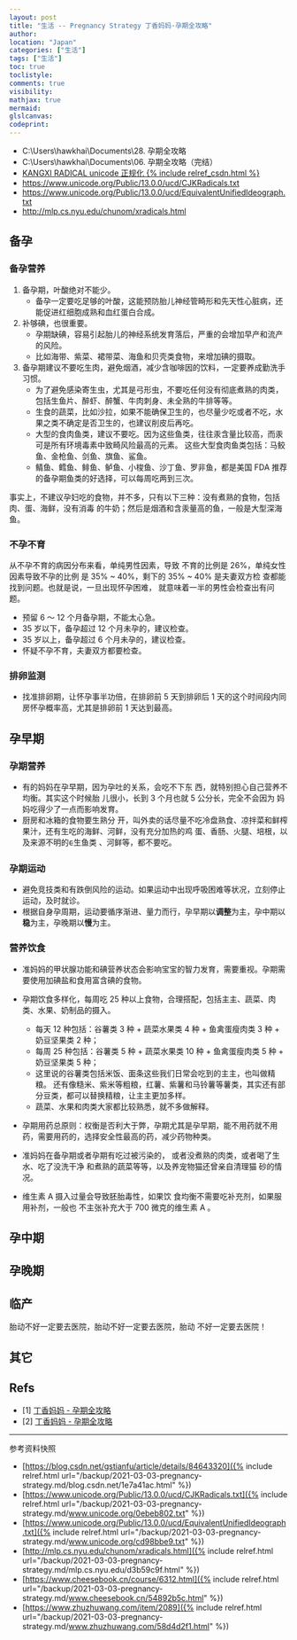 ```yaml
---
layout: post
title: "生活 -- Pregnancy Strategy 丁香妈妈·孕期全攻略"
author:
location: "Japan"
categories: ["生活"]
tags: ["生活"]
toc: true
toclistyle:
comments: true
visibility:
mathjax: true
mermaid:
glslcanvas:
codeprint:
---
```


* C:\Users\hawkhai\Documents\28. 孕期全攻略
* C:\Users\hawkhai\Documents\06. 孕期全攻略（完结）
* [KANGXI RADICAL unicode 正规化 {% include relref_csdn.html %}](https://blog.csdn.net/gstianfu/article/details/84643320)
* https://www.unicode.org/Public/13.0.0/ucd/CJKRadicals.txt
* https://www.unicode.org/Public/13.0.0/ucd/EquivalentUnifiedIdeograph.txt
* http://mlp.cs.nyu.edu/chunom/xradicals.html


## 备孕


### 备孕营养

1. 备孕期，叶酸绝对不能少。
    * 备孕一定要吃足够的叶酸，这能预防胎儿神经管畸形和先天性心脏病，还能促进红细胞成熟和血红蛋白合成。
2. 补够碘，也很重要。
    * 孕期缺碘，容易引起胎儿的神经系统发育落后，严重的会增加早产和流产的风险。
    * 比如海带、紫菜、裙带菜、海鱼和贝壳类食物，来增加碘的摄取。
3. 备孕期建议不要吃生肉，避免烟酒，减少含咖啡因的饮料，一定要养成勤洗手习惯。
    * 为了避免感染寄生虫，尤其是弓形虫，不要吃任何没有彻底煮熟的肉类，包括生鱼片、醉虾、醉蟹、牛肉刺身、未全熟的牛排等等。
    * 生食的蔬菜，比如沙拉，如果不能确保卫生的，也尽量少吃或者不吃，水果之类不确定是否卫生的，也建议削皮后再吃。
    * 大型的食肉鱼类，建议不要吃。因为这些鱼类，往往汞含量比较高，而汞可是所有环境毒素中致畸风险最高的元素。
        这些大型食肉鱼类包括：马鲛鱼、金枪鱼、剑鱼、旗鱼、鲨鱼。
    * 鲭鱼、鳕鱼、鲱鱼、鲈鱼、小梭鱼、沙丁鱼、罗非鱼，都是美国 FDA 推荐的备孕期鱼类的好选择，可以每周吃两到三次。

事实上，不建议孕妇吃的食物，并不多，只有以下三种：没有煮熟的食物，包括肉、蛋、海鲜，没有消毒
的牛奶；然后是烟酒和含汞量高的鱼，一般是大型深海鱼。


### 不孕不育

从不孕不育的病因分布来看，单纯男性因素，导致
不育的比例是 26%，单纯女性因素导致不孕的比例
是 35% ~ 40%，剩下的 35% ~ 40% 是夫妻双方检
查都能找到问题。也就是说，一旦出现怀孕困难，
就意味着一半的男性会检查出有问题。

* 预留 6 ～ 12 个月备孕期，不能太心急。
* 35 岁以下，备孕超过 12 个月未孕的，建议检查。
* 35 岁以上，备孕超过 6 个月未孕的，建议检查。
* 怀疑不孕不育，夫妻双方都要检查。


### 排卵监测

* 找准排卵期，让怀孕事半功倍，在排卵前 5 天到排卵后 1 天的这个时间段内同房怀孕概率高，尤其是排卵前 1 天达到最高。


## 孕早期


### 孕期营养

* 有的妈妈在孕早期，因为孕吐的关系，会吃不下东
西，就特别担心自己营养不均衡。其实这个时候胎
儿很小，长到 3 个月也就 5 公分长，完全不会因为
妈妈吃得少了一点而影响发育。
* 厨房和冰箱的食物要生熟分
开，叫外卖的话尽量不吃冷盘熟食、凉拌菜和鲜榨
果汁，还有生吃的海鲜、河鲜，没有充分加热的鸡
蛋、香肠、火腿、培根，以及来源不明的ᰀ生鱼类
、河鲜等，都不要吃。


### 孕期运动

* 避免竞技类和有跌倒风险的运动。如果运动中出现呼吸困难等状况，立刻停止运动，及时就诊。
* 根据自身孕周期，运动要循序渐进、量力而行，孕早期以**调整**为主，孕中期以**稳**为主，孕晚期以**慢**为主。


### 营养饮食

* 准妈妈的甲状腺功能和碘营养状态会影响宝宝的智力发育，需要重视。孕期需要使用加碘盐和食用富含碘的食物。
* 孕期饮食多样化，每周吃 25 种以上食物，合理搭配，包括主主、蔬菜、肉类、水果、奶制品的摄入。
    * 每天 12 种包括：谷薯类 3 种 + 蔬菜水果类 4 种 + 鱼禽蛋瘦肉类 3 种 + 奶豆坚果类 2 种；
    * 每周 25 种包括：谷薯类 5 种 + 蔬菜水果类 10 种 + 鱼禽蛋瘦肉类 5 种 + 奶豆坚果类 5 种；
    * 这里说的谷薯类包括米饭、面条这些我们日常会吃到的主主，也叫做精粮。
        还有像糙米、紫米等粗粮，红薯、紫薯和马铃薯等薯类，其实还有部分豆类，都可以替换精粮，让主主更加多样。
    * 蔬菜、水果和肉类大家都比较熟悉，就不多做解释。

* 孕期用药总原则：权衡是否利大于弊，孕期尤其是孕早期，能不用药就不用药，需要用药的，选择安全性最高的药，减少药物种类。
* 准妈妈在备孕期或者孕期有吃过被污染的，
或者没煮熟的肉类，或者喝了生水、吃了没洗干净
和煮熟的蔬菜等等，以及养宠物猫还曾亲自清理猫
砂的情况。
* 维生素 A 摄入过量会导致胚胎毒性，如果饮
食均衡不需要吃补充剂，如果服用补剂，一般也
不主张补充大于 700 微克的维生素 A 。


## 孕中期


## 孕晚期


## 临产

胎动不好一定要去医院，胎动不好一定要去医院，胎动
不好一定要去医院！


## 其它


## Refs

- [1] [丁香妈妈 - 孕期全攻略](https://www.cheesebook.cn/course/6312.html)
- [2] [丁香妈妈 - 孕期全攻略](https://www.zhuzhuwang.com/item/2089)

<hr class='reviewline'/>
<p class='reviewtip'><script type='text/javascript' src='{% include relref.html url="/assets/reviewjs/blogs/2021-03-03-pregnancy-strategy.md.js" %}'></script></p>
<font class='ref_snapshot'>参考资料快照</font>

- [https://blog.csdn.net/gstianfu/article/details/84643320]({% include relref.html url="/backup/2021-03-03-pregnancy-strategy.md/blog.csdn.net/1e7a41ac.html" %})
- [https://www.unicode.org/Public/13.0.0/ucd/CJKRadicals.txt]({% include relref.html url="/backup/2021-03-03-pregnancy-strategy.md/www.unicode.org/0ebeb802.txt" %})
- [https://www.unicode.org/Public/13.0.0/ucd/EquivalentUnifiedIdeograph.txt]({% include relref.html url="/backup/2021-03-03-pregnancy-strategy.md/www.unicode.org/cd98bbe9.txt" %})
- [http://mlp.cs.nyu.edu/chunom/xradicals.html]({% include relref.html url="/backup/2021-03-03-pregnancy-strategy.md/mlp.cs.nyu.edu/d3b59c9f.html" %})
- [https://www.cheesebook.cn/course/6312.html]({% include relref.html url="/backup/2021-03-03-pregnancy-strategy.md/www.cheesebook.cn/54892b5c.html" %})
- [https://www.zhuzhuwang.com/item/2089]({% include relref.html url="/backup/2021-03-03-pregnancy-strategy.md/www.zhuzhuwang.com/58d4d2f1.html" %})
